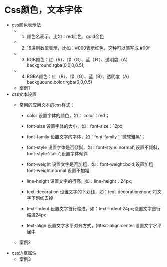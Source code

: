 # Css颜色，文本字体
- css颜色表示法
    - 1. 颜色名表示，比如：red红色，gold金色
    - 2. 16进制数值表示，比如：#000表示红色，这种可以简写成 #00f
    - 3. RGB颜色：红（R）、绿（G）、蓝（Ｂ）、透明度（A）background.rgba(0,0,0,0.5);
    - 4. RGBA颜色：红（R）、绿（G）、蓝（B）、透明度（A）backguound.color:rgba(0,0,0.5)
    - 案例1
- css文本设置
    - 常用的应用文本的css样式：
       - color 设置字体的颜色，如： color：red；
       - font-size 设置字体的大小，如：font-size：12px;
       - font-family 设置文字的字体，如：font-family：‘微软雅黑’；
       - font-style 设置字体是否倾斜，如：font-style:'normal';设置不倾斜，font-style:'italic';设置字体倾斜
       - font-weight 设置文字是否加粗，如：font-weight:bold;设置加粗 font-weight:normal 设置不加粗

       - line-height 设置文字的行高，如：line-height：24px;
       - text-decoration 设置文字的下划线，如：text-decoration:none;将文字下划线去掉
       - text-indent 设置文字首行缩进，如：text-indent:24px;设置文字首行缩进24px
       - text-align 设置文字水平对齐方式，如text-align:center 设置文字水平居中
    
    - 案例2
- css边框属性
    - 案例3
